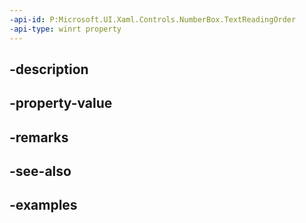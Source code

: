 ```yaml
---
-api-id: P:Microsoft.UI.Xaml.Controls.NumberBox.TextReadingOrder
-api-type: winrt property
---
```


## -description

## -property-value

## -remarks

## -see-also

## -examples

